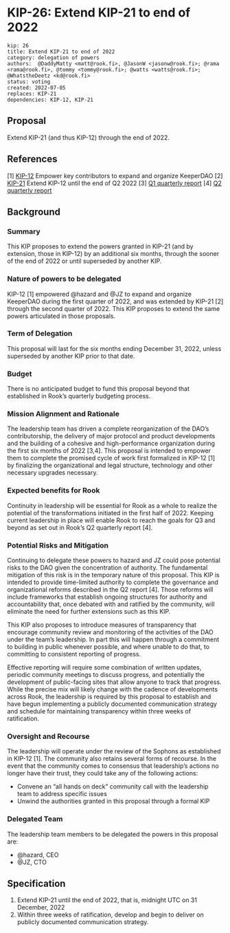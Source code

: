 # KIP-26: Extend KIP-21 to end of 2022

```
kip: 26
title: Extend KIP-21 to end of 2022
category: delegation of powers
authors:  @DaddyMatty <matt@rook.fi>, @JasonW <jasonw@rook.fi>; @rama <rama@rook.fi>, @tommy <tommy@rook.fi>; @watts <watts@rook.fi>; @WhatstheDeetz <kd@rook.fi>
status: voting
created: 2022-07-05
replaces: KIP-21
dependencies: KIP-12, KIP-21
```
## Proposal

Extend KIP-21 (and thus KIP-12) through the end of 2022.

## References

[1] [KIP-12](https://forum.rook.fi/t/kip-12-empower-key-contributors-to-expand-and-organize-keeperdao/226/) Empower key contributors to expand and organize KeeperDAO
[2] [KIP-21](https://forum.rook.fi/t/kip-21-extend-kip-12-until-the-end-of-q2-2022/341) Extend KIP-12 until the end of Q2 2022
[3] [Q1 quarterly report](https://www.notion.so/KeeperDAO-Labs-Quarterly-Report-Q1-2022-9359b477ad31447eb05159d29bf6819a)
[4] [Q2 quarterly report](https://www.notion.so/KeeperDAO-Labs-Quarterly-Report-Q1-2022-9359b477ad31447eb05159d29bf6819a)

## Background

### Summary

This KIP proposes to extend the powers granted in KIP-21 (and by extension, those in KIP-12) by an additional six months, through the sooner of the end of 2022 or until superseded by another KIP. 

### Nature of powers to be delegated

KIP-12 [1] empowered @hazard and @JZ to expand and organize KeeperDAO during the first quarter of 2022, and was extended by KIP-21 [2] through the second quarter of 2022. This KIP proposes to extend the same powers articulated in those proposals.  

### Term of Delegation

This proposal will last for the six months ending December 31, 2022, unless superseded by another KIP prior to that date. 

### Budget

There is no anticipated budget to fund this proposal beyond that established in Rook’s quarterly budgeting process. 

### Mission Alignment and Rationale

The leadership team has driven a complete reorganization of the DAO’s contributorship, the delivery of major protocol and product developments and the building of a cohesive and high-performance organization during the first six months of 2022 [3,4]. This proposal is intended to empower them to complete the promised cycle of work first formalized in KIP-12 [1] by finalizing the organizational and legal structure, technology and other necessary upgrades necessary.

### Expected benefits for Rook

Continuity in leadership will be essential for Rook as a whole to realize the potential of the transformations initiated in the first half of 2022. Keeping current leadership in place will enable Rook to reach the goals for Q3 and beyond as set out in Rook’s Q2 quarterly report [4].

### Potential Risks and Mitigation

Continuing to delegate these powers to hazard and JZ could pose potential risks to the DAO given the concentration of authority.  The fundamental mitigation of this risk is in the temporary nature of this proposal. This KIP is intended to provide time-limited authority to complete the governance and organizational reforms described in the Q2 report [4]. Those reforms will include frameworks that establish ongoing structures for authority and accountability that, once debated with and ratified by the community, will eliminate the need for further extensions such as this KIP. 

This KIP also proposes to introduce measures of transparency that encourage community review and monitoring of the activities of the DAO under the team’s leadership. In part this will happen through a commitment to building in public whenever possible, and where unable to do that, to committing to consistent reporting of progress.

Effective reporting will require some combination of written updates, periodic community meetings to discuss progress, and potentially the development of public-facing sites that allow anyone to track that progress. While the precise mix will likely change with the cadence of developments across Rook, the leadership is required by this proposal to establish and have begun implementing a publicly documented communication strategy and schedule for maintaining transparency within three weeks of ratification.

### Oversight and Recourse

The leadership will operate under the review of the Sophons as established in KIP-12 [1]. The community also retains several forms of recourse. In the event that the community comes to consensus that leadership’s actions no longer have their trust, they could take any of the following actions:

- Convene an “all hands on deck” community call with the leadership team to address specific issues
- Unwind the authorities granted in this proposal through a formal KIP

### Delegated Team

The leadership team members to be delegated the powers in this proposal are: 

* @hazard, CEO
* @JZ, CTO

## Specification

1. Extend KIP-21 until the end of 2022, that is, midnight UTC on 31 December, 2022
2. Within three weeks of ratification, develop and begin to deliver on publicly documented communication strategy.
